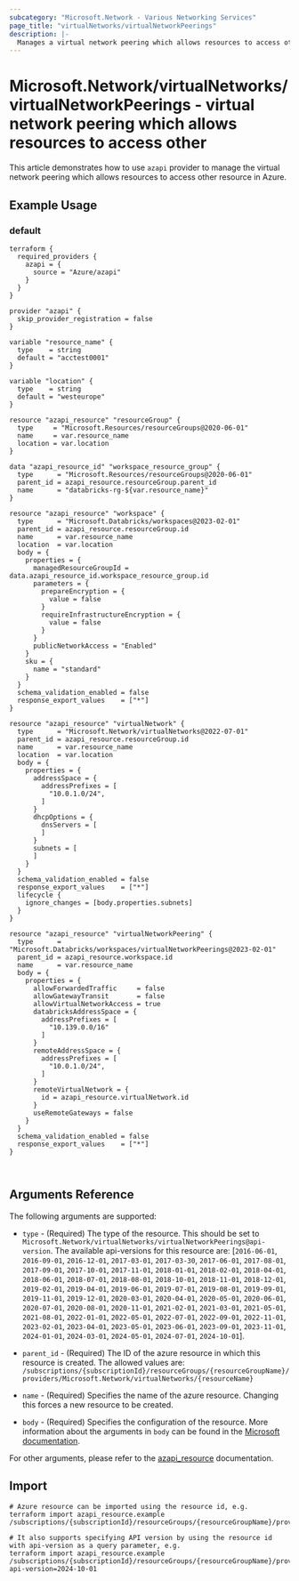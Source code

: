 ```yaml
---
subcategory: "Microsoft.Network - Various Networking Services"
page_title: "virtualNetworks/virtualNetworkPeerings"
description: |-
  Manages a virtual network peering which allows resources to access other.
---
```


# Microsoft.Network/virtualNetworks/virtualNetworkPeerings - virtual network peering which allows resources to access other

This article demonstrates how to use `azapi` provider to manage the virtual network peering which allows resources to access other resource in Azure.

## Example Usage

### default

```hcl
terraform {
  required_providers {
    azapi = {
      source = "Azure/azapi"
    }
  }
}

provider "azapi" {
  skip_provider_registration = false
}

variable "resource_name" {
  type    = string
  default = "acctest0001"
}

variable "location" {
  type    = string
  default = "westeurope"
}

resource "azapi_resource" "resourceGroup" {
  type     = "Microsoft.Resources/resourceGroups@2020-06-01"
  name     = var.resource_name
  location = var.location
}

data "azapi_resource_id" "workspace_resource_group" {
  type      = "Microsoft.Resources/resourceGroups@2020-06-01"
  parent_id = azapi_resource.resourceGroup.parent_id
  name      = "databricks-rg-${var.resource_name}"
}

resource "azapi_resource" "workspace" {
  type      = "Microsoft.Databricks/workspaces@2023-02-01"
  parent_id = azapi_resource.resourceGroup.id
  name      = var.resource_name
  location  = var.location
  body = {
    properties = {
      managedResourceGroupId = data.azapi_resource_id.workspace_resource_group.id
      parameters = {
        prepareEncryption = {
          value = false
        }
        requireInfrastructureEncryption = {
          value = false
        }
      }
      publicNetworkAccess = "Enabled"
    }
    sku = {
      name = "standard"
    }
  }
  schema_validation_enabled = false
  response_export_values    = ["*"]
}

resource "azapi_resource" "virtualNetwork" {
  type      = "Microsoft.Network/virtualNetworks@2022-07-01"
  parent_id = azapi_resource.resourceGroup.id
  name      = var.resource_name
  location  = var.location
  body = {
    properties = {
      addressSpace = {
        addressPrefixes = [
          "10.0.1.0/24",
        ]
      }
      dhcpOptions = {
        dnsServers = [
        ]
      }
      subnets = [
      ]
    }
  }
  schema_validation_enabled = false
  response_export_values    = ["*"]
  lifecycle {
    ignore_changes = [body.properties.subnets]
  }
}

resource "azapi_resource" "virtualNetworkPeering" {
  type      = "Microsoft.Databricks/workspaces/virtualNetworkPeerings@2023-02-01"
  parent_id = azapi_resource.workspace.id
  name      = var.resource_name
  body = {
    properties = {
      allowForwardedTraffic     = false
      allowGatewayTransit       = false
      allowVirtualNetworkAccess = true
      databricksAddressSpace = {
        addressPrefixes = [
          "10.139.0.0/16"
        ]
      }
      remoteAddressSpace = {
        addressPrefixes = [
          "10.0.1.0/24",
        ]
      }
      remoteVirtualNetwork = {
        id = azapi_resource.virtualNetwork.id
      }
      useRemoteGateways = false
    }
  }
  schema_validation_enabled = false
  response_export_values    = ["*"]
}



```



## Arguments Reference

The following arguments are supported:

* `type` - (Required) The type of the resource. This should be set to `Microsoft.Network/virtualNetworks/virtualNetworkPeerings@api-version`. The available api-versions for this resource are: [`2016-06-01`, `2016-09-01`, `2016-12-01`, `2017-03-01`, `2017-03-30`, `2017-06-01`, `2017-08-01`, `2017-09-01`, `2017-10-01`, `2017-11-01`, `2018-01-01`, `2018-02-01`, `2018-04-01`, `2018-06-01`, `2018-07-01`, `2018-08-01`, `2018-10-01`, `2018-11-01`, `2018-12-01`, `2019-02-01`, `2019-04-01`, `2019-06-01`, `2019-07-01`, `2019-08-01`, `2019-09-01`, `2019-11-01`, `2019-12-01`, `2020-03-01`, `2020-04-01`, `2020-05-01`, `2020-06-01`, `2020-07-01`, `2020-08-01`, `2020-11-01`, `2021-02-01`, `2021-03-01`, `2021-05-01`, `2021-08-01`, `2022-01-01`, `2022-05-01`, `2022-07-01`, `2022-09-01`, `2022-11-01`, `2023-02-01`, `2023-04-01`, `2023-05-01`, `2023-06-01`, `2023-09-01`, `2023-11-01`, `2024-01-01`, `2024-03-01`, `2024-05-01`, `2024-07-01`, `2024-10-01`].

* `parent_id` - (Required) The ID of the azure resource in which this resource is created. The allowed values are:  
  `/subscriptions/{subscriptionId}/resourceGroups/{resourceGroupName}/providers/Microsoft.Network/virtualNetworks/{resourceName}`

* `name` - (Required) Specifies the name of the azure resource. Changing this forces a new resource to be created.

* `body` - (Required) Specifies the configuration of the resource. More information about the arguments in `body` can be found in the [Microsoft documentation](https://learn.microsoft.com/en-us/azure/templates/Microsoft.Network/virtualNetworks/virtualNetworkPeerings?pivots=deployment-language-terraform).

For other arguments, please refer to the [azapi_resource](https://registry.terraform.io/providers/Azure/azapi/latest/docs/resources/resource) documentation.

## Import

 ```shell
 # Azure resource can be imported using the resource id, e.g.
 terraform import azapi_resource.example /subscriptions/{subscriptionId}/resourceGroups/{resourceGroupName}/providers/Microsoft.Network/virtualNetworks/{resourceName}/virtualNetworkPeerings/{resourceName}
 
 # It also supports specifying API version by using the resource id with api-version as a query parameter, e.g.
 terraform import azapi_resource.example /subscriptions/{subscriptionId}/resourceGroups/{resourceGroupName}/providers/Microsoft.Network/virtualNetworks/{resourceName}/virtualNetworkPeerings/{resourceName}?api-version=2024-10-01
 ```
